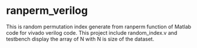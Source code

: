 # ranperm_verilog
This is random permutation index generate from ranperm function of Matlab code for vivado verilog code. This project include random_index.v and testbench display the array of N with N is size of the dataset.

